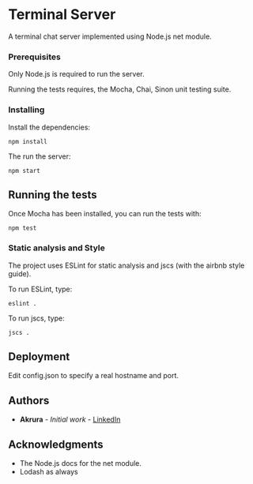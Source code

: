 # Terminal Server

A terminal chat server implemented using Node.js net module.

### Prerequisites

Only Node.js is required to run the server.

Running the tests requires, the Mocha, Chai, Sinon unit testing suite.

### Installing

Install the dependencies:

```
npm install
```

The run the server:

```
npm start
```

## Running the tests

Once Mocha has been installed, you can run the tests with:

```
npm test
```

### Static analysis and Style

The project uses ESLint for static analysis and jscs (with the airbnb style guide).

To run ESLint, type:

```
eslint .
```

To run jscs, type:

```
jscs .
```


## Deployment

Edit config.json to specify a real hostname and port.


## Authors

* **Akrura** - *Initial work* - [LinkedIn](https://www.linkedin.com/in/akrura-gordillo-4933824/)

## Acknowledgments

* The Node.js docs for the net module.
* Lodash as always
